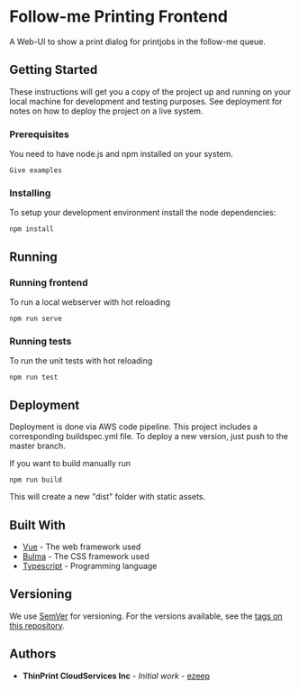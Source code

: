 # Follow-me Printing Frontend

A Web-UI to show a print dialog for printjobs in the follow-me queue.

## Getting Started

These instructions will get you a copy of the project up and running on your local machine for development and testing purposes. See deployment for notes on how to deploy the project on a live system.

### Prerequisites

You need to have node.js and npm installed on your system.

```
Give examples
```

### Installing

To setup your development environment install the node dependencies:

```
npm install
```

## Running

### Running frontend

To run a local webserver with hot reloading

```
npm run serve
``` 

### Running tests

To run the unit tests with hot reloading

```
npm run test
```

## Deployment

Deployment is done via AWS code pipeline. This project includes a corresponding buildspec.yml file.
To deploy a new version, just push to the master branch.

If you want to build manually run

```
npm run build
```

This will create a new "dist" folder with static assets.

## Built With

* [Vue](https://vuejs.org/v2/guide/) - The web framework used
* [Bulma](https://bulma.io/documentation/) - The CSS framework used
* [Typescript](https://www.typescriptlang.org/docs/home.html) - Programming language

## Versioning

We use [SemVer](http://semver.org/) for versioning. For the versions available, see the [tags on this repository](https://github.com/kai-work/fme-vue/tags). 

## Authors

* **ThinPrint CloudServices Inc** - *Initial work* - [ezeep](https://github.com/ezeep)
